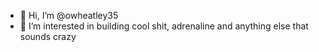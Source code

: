 - 👋 Hi, I’m @owheatley35
- 👀 I’m interested in building cool shit, adrenaline and anything else that sounds crazy

<!---
owheatley35/owheatley35 is a ✨ special ✨ repository because its `README.md` (this file) appears on your GitHub profile.
You can click the Preview link to take a look at your changes.
--->
